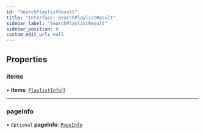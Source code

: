 ```yaml
---
id: "SearchPlaylistResult"
title: "Interface: SearchPlaylistResult"
sidebar_label: "SearchPlaylistResult"
sidebar_position: 0
custom_edit_url: null
---
```


## Properties

### items

• **items**: [`PlaylistInfo`](PlaylistInfo.md)[]

___

### pageInfo

• `Optional` **pageInfo**: [`PageInfo`](PageInfo.md)
